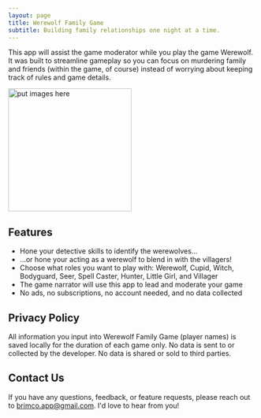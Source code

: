 ```yaml
---
layout: page
title: Werewolf Family Game
subtitle: Building family relationships one night at a time.
---
```


This app will assist the game moderator while you play the game Werewolf. It was built to streamline gameplay so you can focus on murdering family and friends (within the game, of course) instead of worrying about keeping track of rules and game details.

<style>
	#scroll {
		overflow: auto;
		overflow-y: hidden;
		margin: 0 auto;
		white-space: nowrap
	}
	
	#scroll > img {
		width: 250px;
		display: inline;
	}
</style>

<div id="scroll">
    <img src="" alt="put images here">
<!--     <img src="/assets/img/myFoodPlanner1.png">
    <img src="/assets/img/myFoodPlanner2.png">
    <img src="/assets/img/myFoodPlanner3.png">
    <img src="/assets/img/myFoodPlanner4.png">
    <img src="/assets/img/myFoodPlanner5.png"> -->
</div>

<!-- figure out link
<div style="text-align:center; margin: 50px">
    <a href="https://apps.apple.com/us/app/my-food-planner/id1635060275?itsct=apps_box_badge&amp;itscg=30200" style="display: inline-block; overflow: hidden; border-radius: 13px; width: 250px; height: 83px;">
        <img src="https://tools.applemediaservices.com/api/badges/download-on-the-app-store/black/en-us?size=250x83&amp;releaseDate=1664236800&h=c210f5838062c8c467ffb3c46e702b6f" alt="Download on the App Store" style="border-radius: 13px; width: 250px; height: 83px;">
    </a>
</div>
-->

## Features
- Hone your detective skills to identify the werewolves...
- ...or hone your acting as a werewolf to blend in with the villagers!
- Choose what roles you want to play with: Werewolf, Cupid, Witch, Bodyguard, Seer, Spell Caster, Hunter, Little Girl, and Villager
- The game narrator will use this app to lead and moderate your game
- No ads, no subscriptions, no account needed, and no data collected

## Privacy Policy
All information you input into Werewolf Family Game (player names) is saved locally for the duration of each game only. No data is sent to or collected by the developer. No data is shared or sold to third parties. 

## Contact Us
If you have any questions, feedback, or feature requests, please reach out to <brimco.app@gmail.com>. I'd love to hear from you!
